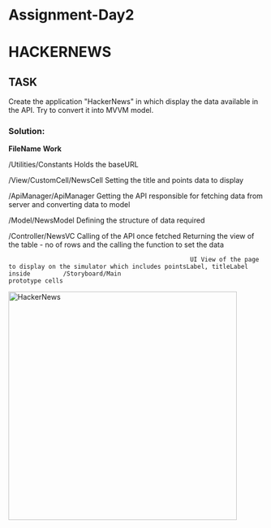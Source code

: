 # Assignment-Day2

# HACKERNEWS

## **TASK**

Create the application "HackerNews" in which display the data available in the API. Try to convert it into MVVM model.

### **Solution:**

**FileName**                                        **Work**

/Utilities/Constants                                  Holds the baseURL

/View/CustomCell/NewsCell                             Setting the title and points data to display

/ApiManager/ApiManager                                Getting the API responsible for fetching data from server and converting data to model

/Model/NewsModel                                      Defining the structure of data required

/Controller/NewsVC                                    Calling of the API once fetched
                                                      Returning the view of the table - no of rows and the calling the function to set the data
                                                      
                                                      UI View of the page to display on the simulator which includes pointsLabel, titleLabel inside         /Storyboard/Main                                      prototype cells
                                                      
                                                      
                                                      
<img width="450" alt="HackerNews" src="https://user-images.githubusercontent.com/122267783/211715622-509acad4-53e2-420c-8eeb-5c08cb4901cc.png">


